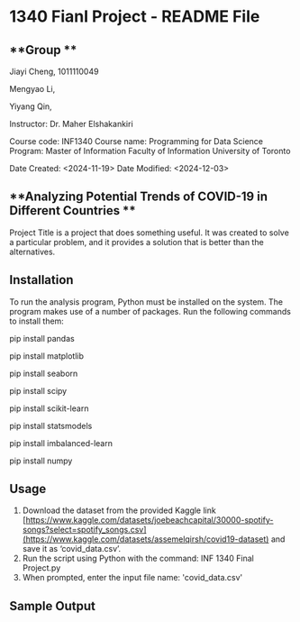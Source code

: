 # **1340 Fianl Project - README File**

## **Group **
Jiayi Cheng, 1011110049

Mengyao Li, 

Yiyang Qin,

Instructor: Dr. Maher Elshakankiri

Course code: INF1340
Course name: Programming for Data Science
Program: Master of Information
Faculty of Information
University of Toronto

Date Created: <2024-11-19>
Date Modified: <2024-12-03>


## **Analyzing Potential Trends of COVID-19 in Different Countries **

Project Title is a project that does something useful. It was created to solve a particular problem, and it provides a solution that is better than the alternatives.

## **Installation**
To run the analysis program, Python must be installed on the system.
The program makes use of a number of packages. Run the following commands to install them:

pip install pandas

pip install matplotlib

pip install seaborn

pip install scipy

pip install scikit-learn

pip install statsmodels

pip install imbalanced-learn

pip install numpy

## **Usage**
1. Download the dataset from the provided Kaggle link
[https://www.kaggle.com/datasets/joebeachcapital/30000-spotify-songs?select=spotify_songs.csv](https://www.kaggle.com/datasets/assemelqirsh/covid19-dataset)
and save it as ‘covid_data.csv’.
2. Run the script using Python with the command:
INF 1340 Final Project.py
3. When prompted, enter the input file name: 'covid_data.csv'

## **Sample Output**










